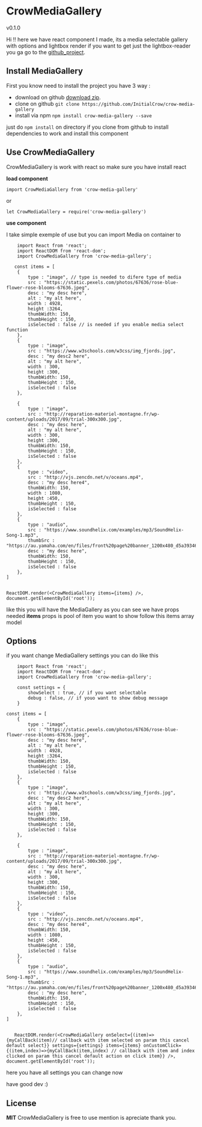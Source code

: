 ﻿
# CrowMediaGallery 
v0.1.0


Hi !! here we have react component I made, its a media selectable gallery with options and lightbox render if you want to get just the lightbox-reader you ga go to the [github_project](https://github.com/InitialCrow/crow-lightbox-reader).

## Install MediaGallery

First you know need to install the project you have 3 way :

- download on github [download zip](https://github.com/InitialCrow/crow-media-gallery/archive/master.zip).
- clone on github `git clone https://github.com/InitialCrow/crow-media-gallery `
- install via npm `npm install crow-media-gallery --save`

just do `npm install` on directory if you clone from github to install dependencies to work and install this component

## Use CrowMediaGallery

CrowMediaGallery is work with react so make sure you have install react

**load component**

`import CrowMediaGallery from 'crow-media-gallery'` 

or

 `let CrowMediaGallery = require('crow-media-gallery')`

**use component**

I take simple exemple of use but you can import Media on container to 

        import React from 'react';
        import ReactDOM from 'react-dom';
        import CrowMediaGallery from 'crow-media-gallery';
        
       const items = [
    	{
    		type : "image", // type is needed to difere type of media
    		src : "https://static.pexels.com/photos/67636/rose-blue-flower-rose-blooms-67636.jpeg",
    		desc : "my desc here",
    		alt : "my alt here",
    		width : 4928,
    		height :3264,
    		thumbWidth: 150,
    		thumbHeight : 150,
    		isSelected : false // is needed if you enable media select function
    	},
    	{
    		type : "image",
    		src : "https://www.w3schools.com/w3css/img_fjords.jpg",
    		desc : "my desc2 here",
    		alt : "my alt here",
    		width : 300,
    		height :300,
    		thumbWidth: 150,
    		thumbHeight : 150,
    		isSelected : false
    	},
    	
    	{
    		type : "image",
    		src : "http://reparation-materiel-montagne.fr/wp-content/uploads/2017/09/trial-300x300.jpg",
    		desc : "my desc here",
    		alt : "my alt here",
    		width : 300,
    		height :300,
    		thumbWidth: 150,
    		thumbHeight : 150,
    		isSelected : false
    	},
    	{
    		type : "video",
    		src : "http://vjs.zencdn.net/v/oceans.mp4",
    		desc : "my desc here4",
    		thumbWidth: 150,
    		width : 1080,
    		height :450,
    		thumbHeight : 150,
    		isSelected : false
    	},
    	{
    		type : "audio",
    		src : "https://www.soundhelix.com/examples/mp3/SoundHelix-Song-1.mp3",
    		thumbSrc : "https://au.yamaha.com/en/files/front%20page%20banner_1200x480_d5a393465b9094b78c6cde73d642f31e.jpg",
    		desc : "my desc here",
    		thumbWidth: 150,
    		thumbHeight : 150,
    		isSelected : false
    	},
    ]
    
    
    ReactDOM.render(<CrowMediaGallery items={items} />, document.getElementById('root'));

like this you will have the MediaGallery as you can see we have props needed **items** props is pool of item you want to show follow this items array model

## Options
if you want change MediaGallery settings you can do like this

        import React from 'react';
        import ReactDOM from 'react-dom';
        import CrowMediaGallery from 'crow-media-gallery';
    
        const settings = {
	    	showSelect : true, // if you want selectable
	    	debug : false, // if youo want to show debug message
	    }
    
    const items = [ 
    	{
    		type : "image",
    		src : "https://static.pexels.com/photos/67636/rose-blue-flower-rose-blooms-67636.jpeg",
    		desc : "my desc here",
    		alt : "my alt here",
    		width : 4928,
    		height :3264,
    		thumbWidth: 150,
    		thumbHeight : 150,
    		isSelected : false
    	},
    	{
    		type : "image",
    		src : "https://www.w3schools.com/w3css/img_fjords.jpg",
    		desc : "my desc2 here",
    		alt : "my alt here",
    		width : 300,
    		height :300,
    		thumbWidth: 150,
    		thumbHeight : 150,
    		isSelected : false
    	},
    	
    	{
    		type : "image",
    		src : "http://reparation-materiel-montagne.fr/wp-content/uploads/2017/09/trial-300x300.jpg",
    		desc : "my desc here",
    		alt : "my alt here",
    		width : 300,
    		height :300,
    		thumbWidth: 150,
    		thumbHeight : 150,
    		isSelected : false
    	},
    	{
    		type : "video",
    		src : "http://vjs.zencdn.net/v/oceans.mp4",
    		desc : "my desc here4",
    		thumbWidth: 150,
    		width : 1080,
    		height :450,
    		thumbHeight : 150,
    		isSelected : false
    	},
    	{
    		type : "audio",
    		src : "https://www.soundhelix.com/examples/mp3/SoundHelix-Song-1.mp3",
    		thumbSrc : "https://au.yamaha.com/en/files/front%20page%20banner_1200x480_d5a393465b9094b78c6cde73d642f31e.jpg",
    		desc : "my desc here",
    		thumbWidth: 150,
    		thumbHeight : 150,
    		isSelected : false
    	},
    ]
   

       ReactDOM.render(<CrowMediaGallery onSelect={(item)=>{myCallBack(item)// callback with item selected on param this cancel default select}} settings={settings} items={items} onCustomClick={(item,index)=>{myCallBack(item,index) // callback with item and index clicked on param this cancel default action on click item}} />, document.getElementById('root'));

here you have all settings you can change now

have good dev :)

## License

**MIT** CrowMediaGallery is free to use mention is apreciate thank you.




